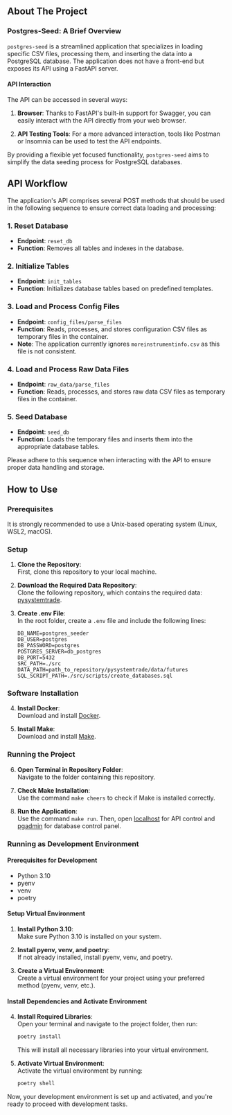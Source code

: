 ## About The Project

### Postgres-Seed: A Brief Overview

`postgres-seed` is a streamlined application that specializes in loading specific CSV files, processing them, and inserting the data into a PostgreSQL database. The application does not have a front-end but exposes its API using a FastAPI server.

#### API Interaction

The API can be accessed in several ways:

1. **Browser**: Thanks to FastAPI's built-in support for Swagger, you can easily interact with the API directly from your web browser.
   
2. **API Testing Tools**: For a more advanced interaction, tools like Postman or Insomnia can be used to test the API endpoints.

By providing a flexible yet focused functionality, `postgres-seed` aims to simplify the data seeding process for PostgreSQL databases.

## API Workflow

The application's API comprises several POST methods that should be used in the following sequence to ensure correct data loading and processing:

### 1. Reset Database

- **Endpoint**: `reset_db`
- **Function**: Removes all tables and indexes in the database.

### 2. Initialize Tables

- **Endpoint**: `init_tables`
- **Function**: Initializes database tables based on predefined templates.

### 3. Load and Process Config Files

- **Endpoint**: `config_files/parse_files`
- **Function**: Reads, processes, and stores configuration CSV files as temporary files in the container.
- **Note**: The application currently ignores `moreinstrumentinfo.csv` as this file is not consistent.

### 4. Load and Process Raw Data Files

- **Endpoint**: `raw_data/parse_files`
- **Function**: Reads, processes, and stores raw data CSV files as temporary files in the container.

### 5. Seed Database

- **Endpoint**: `seed_db`
- **Function**: Loads the temporary files and inserts them into the appropriate database tables.

Please adhere to this sequence when interacting with the API to ensure proper data handling and storage.

## How to Use

### Prerequisites

It is strongly recommended to use a Unix-based operating system (Linux, WSL2, macOS).

### Setup

1. **Clone the Repository**:  
   First, clone this repository to your local machine.

2. **Download the Required Data Repository**:  
   Clone the following repository, which contains the required data: [pysystemtrade](https://github.com/robcarver17/pysystemtrade).

3. **Create .env File**:  
   In the root folder, create a `.env` file and include the following lines:

    ```env
    DB_NAME=postgres_seeder
    DB_USER=postgres
    DB_PASSWORD=postgres
    POSTGRES_SERVER=db_postgres
    DB_PORT=5432
    SRC_PATH=./src
    DATA_PATH=path_to_repository/pysystemtrade/data/futures
    SQL_SCRIPT_PATH=./src/scripts/create_databases.sql
    ```

### Software Installation

4. **Install Docker**:  
   Download and install [Docker](https://www.docker.com/).

5. **Install Make**:  
   Download and install [Make](https://www.gnu.org/software/make/manual/make.html).

### Running the Project

6. **Open Terminal in Repository Folder**:  
   Navigate to the folder containing this repository.

7. **Check Make Installation**:  
   Use the command `make cheers` to check if Make is installed correctly.

8. **Run the Application**:  
   Use the command `make run`. Then, open [localhost](http://localhost:8000/docs) for API control and [pgadmin](http://localhost:5050/browser/) for database control panel.

### Running as Development Environment

#### Prerequisites for Development

- Python 3.10
- pyenv
- venv
- poetry

#### Setup Virtual Environment

1. **Install Python 3.10**:  
   Make sure Python 3.10 is installed on your system.

2. **Install pyenv, venv, and poetry**:  
   If not already installed, install pyenv, venv, and poetry.

3. **Create a Virtual Environment**:  
   Create a virtual environment for your project using your preferred method (pyenv, venv, etc.).

#### Install Dependencies and Activate Environment

4. **Install Required Libraries**:  
   Open your terminal and navigate to the project folder, then run:

    ```bash
    poetry install
    ```

   This will install all necessary libraries into your virtual environment.

5. **Activate Virtual Environment**:  
   Activate the virtual environment by running:

    ```bash
    poetry shell
    ```

Now, your development environment is set up and activated, and you're ready to proceed with development tasks.


